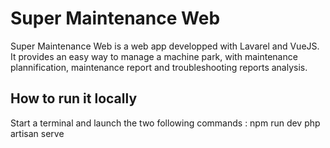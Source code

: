 # Super Maintenance Web
Super Maintenance Web is a web app developped with Lavarel and VueJS.
It provides an easy way to manage a machine park, with maintenance plannification, maintenance report and troubleshooting reports analysis.

## How to run it locally
Start a terminal and launch the two following commands :
npm run dev
php artisan serve

